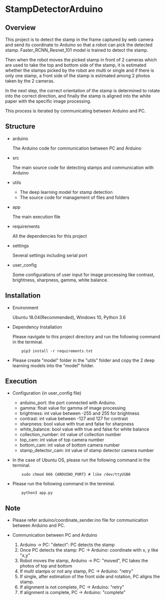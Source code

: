 # StampDetectorArduino

## Overview

This project is to detect the stamp in the frame captured by web camera and send its coordinate to Arduino so that 
a robot can pick the detected stamp. Faster_RCNN_Resnet_101 model is trained to detect the stamp.

Then when the robot moves the picked stamp in front of 2 cameras which are used to take the top and bottom side of the 
stamp, it is estimated whether the stamps picked by the robot are multi or single and if there is only one stamp, 
a front side of the stamp is estimated among 2 photos taken by the 2 cameras.

In the next step, the correct orientation of the stamp is determined to rotate into the correct direction, and finally 
the stamp is aligned into the white paper with the specific image processing.

This process is iterated by communicating between Arduino and PC.

## Structure

- arduino

    The Arduino code for communication between PC and Arduino

- src

    The main source code for detecting stamps and communication with Arduino
    
- utils

    * The deep learning model for stamp detection
    * The source code for management of files and folders

- app

    The main execution file
    
- requirements

    All the dependencies for this project
    
- settings

    Several settings including serial port

- user_config

    Some configurations of user input for image processing like contrast, brightness, sharpness, gamma, white balance. 
## Installation

- Environment

    Ubuntu 18.04(Recommended), Windows 10, Python 3.6

- Dependency Installation

    Please navigate to this project directory and run the following command in the terminal.
    ```
        pip3 install -r requirements.txt
    ```

- Please create "model" folder in the "utils" folder and copy the 2 deep learning models into the "model" folder.

## Execution

- Configuration (in user_config file)

    * arduino_port: the port connected with Arduino.
    * gamma: float value for gamma of image processing 
    * brightness: int value between -255 and 255 for brightness
    * contrast: int value between -127 and 127 for contrast
    * sharpness: bool value with true and false for sharpness
    * white_balance: bool value with true and false for white balance
    * collection_number: int value of collection number
    * top_cam: int value of top camera number
    * bottom_cam: int value of bottom camera number
    * stamp_detector_cam: int value of stamp detector camera number

- In the case of Ubuntu OS, please run the following command in the terminal.

    ```
        sudo chmod 666 {ARDUINO_PORT} # like /dev/ttyUSB0
    ```

- Please run the following command in the terminal.

    ```
        python3 app.py
    ```

## Note

- Please refer arduino/coordinate_sender.ino file for communication between Arduino and PC.

- Communication between PC and Arduino

    1. Arduino -> PC: "detect": PC detects the stamp
    2. Once PC detects the stamp: PC -> Arduino: coordinate with x, y like "x,y"
    3. Robot moves the stamp, Arduino -> PC: "moved", PC takes the photos of top and bottom
    4. If multi stamps or not any stamp, PC -> Arduino: "retry"
    5. If single, after estimation of the front side and rotation, PC aligns the stamp.
    6. If alignment is not complete, PC -> Arduino: "retry"
    7. If alignment is complete, PC -> Arduino: "complete"
